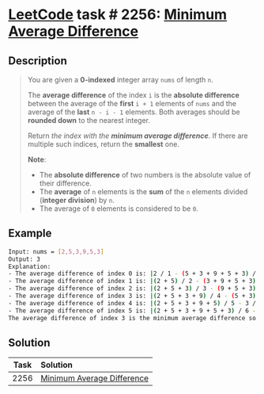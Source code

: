 # [LeetCode][leetcode] task # 2256: [Minimum Average Difference][task]

Description
-----------

> You are given a **0-indexed** integer array `nums` of length `n`.
> 
> The **average difference** of the index `i` is the **absolute difference** between
> the average of the **first** `i + 1` elements of `nums` and the average of the **last** `n - i - 1` elements.
> Both averages should be **rounded down** to the nearest integer.
> 
> Return _the index with the **minimum average difference**_.
> If there are multiple such indices, return the **smallest** one.
> 
> **Note**:
> * The **absolute difference** of two numbers is the absolute value of their difference.
> * The **average** of `n` elements is the **sum** of the `n` elements divided (**integer division**) by `n`.
> * The average of `0` elements is considered to be `0`.

 Example
-------

```sh
Input: nums = [2,5,3,9,5,3]
Output: 3
Explanation:
- The average difference of index 0 is: |2 / 1 - (5 + 3 + 9 + 5 + 3) / 5| = |2 / 1 - 25 / 5| = |2 - 5| = 3.
- The average difference of index 1 is: |(2 + 5) / 2 - (3 + 9 + 5 + 3) / 4| = |7 / 2 - 20 / 4| = |3 - 5| = 2.
- The average difference of index 2 is: |(2 + 5 + 3) / 3 - (9 + 5 + 3) / 3| = |10 / 3 - 17 / 3| = |3 - 5| = 2.
- The average difference of index 3 is: |(2 + 5 + 3 + 9) / 4 - (5 + 3) / 2| = |19 / 4 - 8 / 2| = |4 - 4| = 0.
- The average difference of index 4 is: |(2 + 5 + 3 + 9 + 5) / 5 - 3 / 1| = |24 / 5 - 3 / 1| = |4 - 3| = 1.
- The average difference of index 5 is: |(2 + 5 + 3 + 9 + 5 + 3) / 6 - 0| = |27 / 6 - 0| = |4 - 0| = 4.
The average difference of index 3 is the minimum average difference so return 3.
```

Solution
--------

| Task | Solution                               |
|:----:|:---------------------------------------|
| 2256 | [Minimum Average Difference][solution] |


[leetcode]: <http://leetcode.com/>
[task]: <https://leetcode.com/problems/minimum-average-difference/>
[solution]: <https://github.com/wellaxis/praxis-leetcode/blob/main/src/main/java/com/witalis/praxis/leetcode/task/h23/p2256/option/Practice.java>
